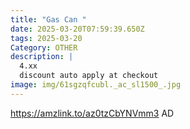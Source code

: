 ```yaml
---
title: "Gas Can "
date: 2025-03-20T07:59:39.650Z
tags: 2025-03-20
Category: OTHER
description: |
  4.xx
  discount auto apply at checkout 
image: img/61sgzqfcubl._ac_sl1500_.jpg
---
```

https://amzlink.to/az0tzCbYNVmm3
AD